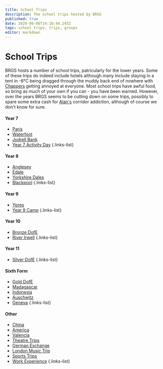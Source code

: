 ```yaml
---
title: School Trips
description: The school trips hosted by BRGS
published: true
date: 2020-06-06T14:10:44.245Z
tags: school trips, trips, groups
editor: markdown
---
```


# School Trips
BRGS hosts a number of school trips, patricularly for the lower years. Some of these trips do indeed include hotels although many include staying in a tent in -6°C  being dragged through the muddy back end of nowhere with [Chappers](/teachers/mrs-chapman) getting annoyed at everyone. Most school trips have awful food, so bring as much of your own if you can - you have been warned. However, over the years BRGS seems to be cutting down on some trips, possibly to spare some extra cash for [Alan's](/teachers/mr-porteous) corridor addiction, although of course we don't know for sure.

#### Year 7
- [Paris](/groups/trips/paris)
- [Waterfoot](/groups/trips/waterfoot)
- [Jodrell Bank](/groups/trips/jodrell-bank)
- [Year 7 Activity Day](/groups/trips/year-7-activity-day)
{.links-list}

#### Year 8
- [Anglesey](/groups/trips/anglesey)
- [Edale](/groups/trips/edale)
- [Yorkshire Dales](/groups/trips/yorkshire-dales)
- [Blackpool](/groups/trips/blackpool)
{.links-list}

#### Year 9
- [Ypres](/groups/trips/ypres)
- [Year 9 Camp](/groups/trips/year-9-camp)
{.links-list}

#### Year 10
- [Bronze DofE](/groups/trips/bronze-dofe)
- [River Irwell](/groups/trips/river-irwell)
{.links-list}

#### Year 11
- [Silver DofE](/groups/trips/silver-dofe)
{.links-list}

#### Sixth Form
- [Gold DofE](/groups/trips/gold-dofe)
- [Madagascar](/groups/trips/madagascar)
- [Indonesia](/groups/trips/indonesia)
- [Auschwitz](/groups/trips/auschwitz)
- [Geneva](/groups/trips/geneva)
{.links-list}

#### Other
- [China](/groups/trips/china)
- [America](/groups/trips/america)
- [Valencia](/groups/trips/valencia)
- [Theatre Trips](/groups/trips/theatre-trips)
- [German Exchange](/groups/trips/german-exchange)
- [London Music Trip](/groups/trips/london-music-trip)
- [Sports Trips](/groups/trips/sports-trips)
- [Work Experience](/groups/trips/work-experience)
{.links-list}